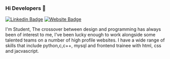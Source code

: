 ### Hi Developers 👋

[![Linkedin Badge](https://img.shields.io/badge/-Pranitabh-blue?style=flat-square&logo=Linkedin&logoColor=white&link=https://www.linkedin.com/in/aakash--01629954/)](https://www.linkedin.com/in/pranitabh-roy-b18413181/)
[![Website Badge](https://img.shields.io/badge/StackOverflow-Pranitabh-yellow)](https://stackoverflow.com/users/16328251/pranitabh-roy)


I'm
Student,
The crossover between design and programming has always been of interest to me, I've been lucky enough to work alongside some talented teams on a number of high profile websites. I have a wide range of skills that include python,c,c++, mysql and frontend trainee with html, css and jacvascript.

<!--
**Aakashdeveloper/Aakashdeveloper** is a ✨ _special_ ✨ repository because its `README.md` (this file) appears on your GitHub profile.

Here are some ideas to get you started:

- 🔭 I’m currently working on ...
- 🌱 I’m currently learning ...
- 👯 I’m looking to collaborate on ...
- 🤔 I’m looking for help with ...
- 💬 Ask me about ...
- 📫 How to reach me: ...
- 😄 Pronouns: ...
- ⚡ Fun fact: .....

-->




